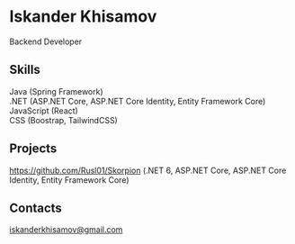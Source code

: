 # Iskander Khisamov
Backend Developer
## Skills
Java (Spring Framework)  
.NET (ASP.NET Core, ASP.NET Core Identity, Entity Framework Core)  
JavaScript (React)  
CSS (Boostrap, TailwindCSS)
## Projects
https://github.com/Rusl01/Skorpion (.NET 6, ASP.NET Core, ASP.NET Core Identity, Entity Framework Core)
## Contacts  
iskanderkhisamov@gmail.com
